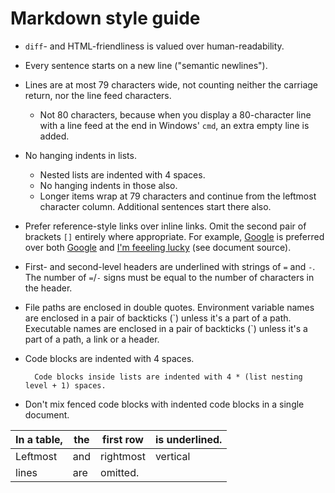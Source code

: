 Markdown style guide
====================

* `diff`- and HTML-friendliness is valued over human-readability.
* Every sentence starts on a new line ("semantic newlines").
* Lines are at most 79 characters wide, not counting neither the carriage
return, nor the line feed characters.
    * Not 80 characters, because when you display a 80-character line with a
line feed at the end in Windows' `cmd`, an extra empty line is added.
* No hanging indents in lists.
    * Nested lists are indented with 4 spaces.
    * No hanging indents in those also.
    * Longer items wrap at 79 characters and continue from the leftmost
character column.
Additional sentences start there also.
* Prefer reference-style links over inline links.
Omit the second pair of brackets `[]` entirely where appropriate.
For example, [Google] is preferred over both [Google](https://ya.ru) and
[I'm feeeling lucky][google] (see document source).
* First- and second-level headers are underlined with strings of `=` and `-`.
The number of `=`/`-` signs must be equal to the number of characters in the
header.
* File paths are enclosed in double quotes.
Environment variable names are enclosed in a pair of backticks (\`) unless it's
a part of a path.
Executable names are enclosed in a pair of backticks (\`) unless it's a part of
a path, a link or a header.
* Code blocks are indented with 4 spaces.

        Code blocks inside lists are indented with 4 * (list nesting level + 1) spaces.

* Don't mix fenced code blocks with indented code blocks in a single document.

In a table, | the | first row | is underlined.
----------- | --- | --------- | --------------
Leftmost    | and | rightmost | vertical
lines       | are | omitted.  |

[Google]: https://www.google.com/
